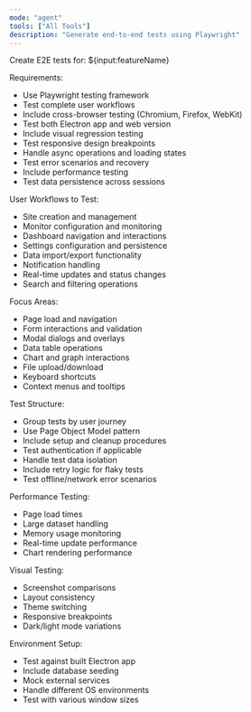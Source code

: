 ```yaml
---
mode: "agent"
tools: ["All Tools"]
description: "Generate end-to-end tests using Playwright"
---
```


Create E2E tests for: ${input:featureName}

Requirements:

- Use Playwright testing framework
- Test complete user workflows
- Include cross-browser testing (Chromium, Firefox, WebKit)
- Test both Electron app and web version
- Include visual regression testing
- Test responsive design breakpoints
- Handle async operations and loading states
- Test error scenarios and recovery
- Include performance testing
- Test data persistence across sessions

User Workflows to Test:
- Site creation and management
- Monitor configuration and monitoring
- Dashboard navigation and interactions
- Settings configuration and persistence
- Data import/export functionality
- Notification handling
- Real-time updates and status changes
- Search and filtering operations

Focus Areas:
- Page load and navigation
- Form interactions and validation
- Modal dialogs and overlays
- Data table operations
- Chart and graph interactions
- File upload/download
- Keyboard shortcuts
- Context menus and tooltips

Test Structure:
- Group tests by user journey
- Use Page Object Model pattern
- Include setup and cleanup procedures
- Test authentication if applicable
- Handle test data isolation
- Include retry logic for flaky tests
- Test offline/network error scenarios

Performance Testing:
- Page load times
- Large dataset handling
- Memory usage monitoring
- Real-time update performance
- Chart rendering performance

Visual Testing:
- Screenshot comparisons
- Layout consistency
- Theme switching
- Responsive breakpoints
- Dark/light mode variations

Environment Setup:
- Test against built Electron app
- Include database seeding
- Mock external services
- Handle different OS environments
- Test with various window sizes
